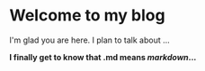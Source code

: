 # Welcome to my blog

I'm glad you are here. I plan to talk about ...

**I finally get to know that .md means _markdown_...**
